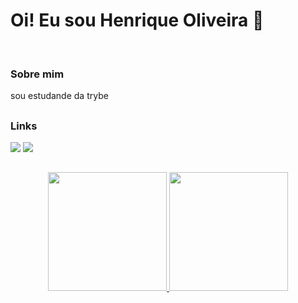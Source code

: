 # Oi! Eu sou Henrique Oliveira 👋
<br/>

### Sobre mim
<p>sou estudande da trybe

##

### Links

<div> 
  <a href="https://www.linkedin.com/in/rick-oly/" target="_blank"><img src="https://img.shields.io/badge/-LinkedIn-%230077B5?style=for-the-badge&logo=linkedin&logoColor=white" target="_blank"></a>
  <a href = "hoa98hoa@gmail.com"><img src="https://img.shields.io/badge/Gmail-D14836?style=for-the-badge&logo=gmail&logoColor=white"></a>
</div>

##

<div align="center">
  <a href="https://github.com/pand-oly">
  <img height="190em" src="https://github-readme-stats.vercel.app/api?username=pand-oly&show_icons=true&theme=radical&include_all_commits=true&count_private=true&hide_rank=true"/>
  <img height="190em" src="https://github-readme-stats.vercel.app/api/top-langs/?username=pand-oly&layout=compact&langs_count=7&theme=radical"/>
</div>
